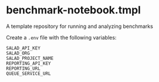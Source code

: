 # benchmark-notebook.tmpl
A template repository for running and analyzing benchmarks

Create a `.env` file with the following variables:

```
SALAD_API_KEY
SALAD_ORG
SALAD_PROJECT_NAME
REPORTING_API_KEY
REPORTING_URL
QUEUE_SERVICE_URL
```